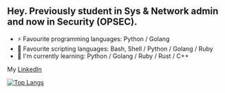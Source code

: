 <!--
**DeedWark/DeedWark** is a ✨ _special_ ✨ repository because its `README.md` (this file) appears on your GitHub profile.

- 🔭 I’m currently working on ...
- 🌱 I’m currently learning ...
- 👯 I’m looking to collaborate on ...
- 🤔 I’m looking for help with ...
- 💬 Ask me about ...
- 📫 How to reach me: ...
- 😄 Pronouns: ...
- ⚡ Fun fact: ...
-->

## Hey. Previously student in Sys & Network admin and now in Security (OPSEC).

- ⚡ Favourite programming languages: Python / Golang
- 🔭 Favourite scripting languages: Bash, Shell / Python / Golang / Ruby
- 🌱 I'm currently learning: Python / Golang / Ruby / Rust / C++

My [LinkedIn](https://www.linkedin.com/in/kenji-duriez-9b93bb141) 

[![Top Langs](https://github-readme-stats.vercel.app/api/top-langs/?username=DeedWark&theme=blue-green)](https://github.com/anuraghazra/github-readme-stats)
